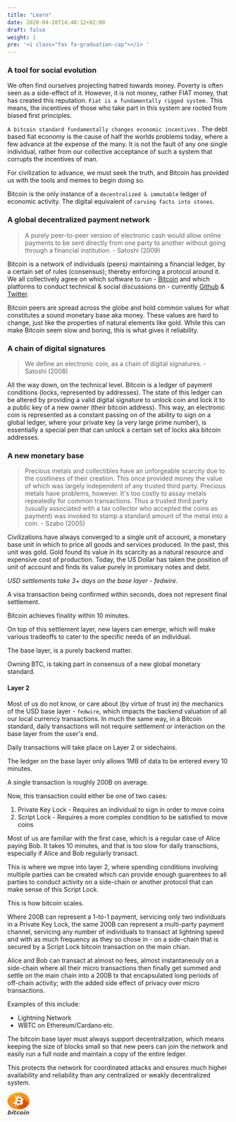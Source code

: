 ```yaml
---
title: "Learn"
date: 2020-04-28T14:40:12+02:00
draft: false
weight: 1
pre: '<i class="fas fa-graduation-cap"></i> '
---
```



### A tool for social evolution

We often find ourselves projecting hatred towards money. Poverty is often seen as a side-effect of it. However, it is not money, rather FIAT money, that has created this reputation. `Fiat is a fundamentally rigged system.` This means, the incentives of those who take part in this system are rooted from biased first principles. 

`A bitcoin standard fundamentally changes economic incentives.` The debt based fiat economy is the cause of half the worlds problems today, where a few advance at the expense of the many. It is not the fault of any one single individual, rather from our collective acceptance of such a system that corrupts the incentives of man. 

For civilization to advance, we must seek the truth, and Bitcoin has provided us with the tools and memes to begin doing so. 

Bitcoin is the only instance of a `decentralized & immutable` ledger of economic activity. The digital equivalent of `carving facts into stones`.


### A global decentralized payment network

> A purely peer-to-peer version of electronic cash would allow online payments to be sent directly from one party to another without going through a financial institution. - Satoshi (2009)

Bitcoin is a network of individuals (peers) maintaining a financial ledger, by a certain set of rules (consensus); thereby enforcing a protocol around it. We all collectively agree on which software to run - [Bitcoin](https://github.com/bitcoin/bitcoin) and which platforms to conduct technical & social discussions on - currently [Github](https://github.com/bitcoin/bitcoin) & [Twitter](https://twitter.com). 

Bitcoin peers are spread across the globe and hold common values for what constitutes a sound monetary base aka money. These values are hard to change, just like the properties of natural elements like gold.  While this can make Bitcoin seem slow and boring, this is what gives it reliability.

### A chain of digital signatures

> We define an electronic coin, as a chain of digital signatures. - Satoshi (2008)

All the way down, on the technical level. Bitcoin is a ledger of payment conditions (locks, represented by addresses). The state of this ledger can be altered by providing a valid digital signature to unlock coin and lock it to a public key of a new owner (their bitcoin address). This way, an electronic coin is represented as a constant passing on of the ability to sign on a global ledger, where your private key (a very large prime number), is essentially a special pen that can unlock a certain set of locks aka bitcoin addresses.

### A new monetary base

> Precious metals and collectibles have an unforgeable scarcity due to the costliness of their creation. This once provided money the value of which was largely independent of any trusted third party. Precious metals have problems, however. It's too costly to assay metals repeatedly for common transactions. Thus a trusted third party (usually associated with a tax collector who accepted the coins as payment) was invoked to stamp a standard amount of the metal into a coin. - Szabo (2005)

Civilizations have always converged to a single unit of account, a monetary base unit in which to price all goods and services produced. In the past, this unit was gold. Gold found its value in its scarcity as a natural resource and expensive cost of production. Today, the US Dollar has taken the position of unit of account and finds its value purely in promisary notes and debt. 

*USD settlements take 3+ days on the base layer - fedwire.*

A visa transaction being confirmed within seconds, does not represent final settlement.

Bitcoin achieves finality within 10 minutes.

On top of this settlement layer, new layers can emerge, which will make various tradeoffs to cater to the specific needs of an individual.

The base layer, is a purely backend matter.

Owning BTC, is taking part in consensus of a new global monetary standard.

#### Layer 2

Most of us do not know, or care about (by virtue of trust in) the mechanics of the USD base layer - `fedwire`, which impacts the backend valuation of all our local currency transactions. In much the same way, in a Bitcoin standard, daily transactions will not require settlement or interaction on the base layer from the user's end. 

Daily transactions will take place on Layer 2 or sidechains.

The ledger on the base layer only allows 1MB of data to be entered every 10 minutes.

A single transaction is roughly 200B on average. 

Now, this transaction could either be one of two cases:
1. Private Key Lock - Requires an individual to sign in order to move coins
2. Script Lock - Requires a more complex condition to be satisfied to move coins

Most of us are familiar with the first case, which is a regular case of Alice paying Bob.
It takes 10 minutes, and that is too slow for daily transctions, especially if Alice and Bob regularly transact.

This is where we mpve into layer 2, where spending conditions involving multiple parties can be created which can provide enough guarentees to all parties to conduct activity on a side-chain or another protocol that can make sense of this Script Lock. 

This is how bitcoin scales.

Where 200B can represent a 1-to-1 payment, servicing only two individuals in a Private Key Lock,
the same 200B can represent a multi-party payment channel, servicing any number of individuals to transact at lightning speed and with as much frequency as they so chose in - on a side-chain that is secured by a Script Lock bitcoin transaction on the main chian. 

Alice and Bob can transact at almost no fees, almost instantaneouly on a side-chain where all their micro transactions then finally get summed and settle on the main chain into a 200B tx that encapsulated long periods of off-chain activity; with the added side effect of privacy over micro transactions.

Examples of this include:
- Lightning Network
- WBTC on Ethereum/Cardano etc.

The bitcoin base layer must always support decentralization, which means keeping the size of blocks small so that new peers can join the network and easily run a full node and maintain a copy of the entire ledger.

This protects the network for coordinated attacks and ensures much higher availability and reliability than any centralized or weakly decentralized system.


<img src="/images/bitcoin.png" alt="Bitcoin" style="width:50px;height:50px;"/>

